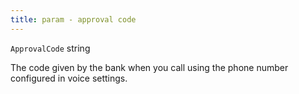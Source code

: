 ```yaml
---
title: param - approval code
---
```


`ApprovalCode` string

The code given by the bank when you call using the phone number configured in voice settings.&#x20;

